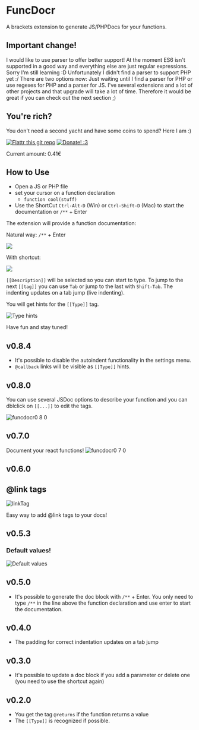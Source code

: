 # FuncDocr

A brackets extension to generate JS/PHPDocs for your functions.

## Important change!
I would like to use parser to offer better support! At the moment ES6 isn't supported in a good way and everything else are just regular expressions. Sorry I'm still learning :D
Unfortunately I didn't find a parser to support PHP yet :/
There are two options now:
Just waiting until I find a parser for PHP or use regexes for PHP and a parser for JS.
I've several extensions and a lot of other projects and that upgrade will take a lot of time. Therefore it would be great if you can check out the next section ;)

## You're rich?
You don't need a second yacht and have some coins to spend? Here I am :)

[![Flattr this git repo](http://api.flattr.com/button/flattr-badge-large.png)](https://flattr.com/submit/auto?user_id=Wikunia&url=https://github.com/Wikunia/brackets-FuncDocr&title=Brackets-FuncDocr&language=javascript&tags=github&category=software)
[![Donate! :3](https://www.paypalobjects.com/en_US/GB/i/btn/btn_donateCC_LG.gif)](https://www.paypal.com/cgi-bin/webscr?cmd=_s-xclick&hosted_button_id=B5VQXWCZXYN2W)

Current amount: 0.41€ 

## How to Use
* Open a JS or PHP file
* set your cursor on a function declaration
	* `function cool(stuff)`
* Use the ShortCut `Ctrl-Alt-D` (Win) or `Ctrl-Shift-D` (Mac) to start the documentation or `/**` + Enter


The extension will provide a function documentation:

Natural way: `/**` + Enter

![](https://cloud.githubusercontent.com/assets/4931746/4238565/c820925e-39d9-11e4-998b-693c25b3a5b1.gif)

With shortcut:

![](https://cloud.githubusercontent.com/assets/4931746/4141317/f9303404-33ac-11e4-8e3c-c72925b4e550.gif)



`[[Description]]` will be selected so you can start to type. To jump to the next `[[tag]]` you can use `Tab` or jump to the last with `Shift-Tab`. The indenting updates on a tab jump (live indenting).

You will get hints for the `[[Type]]` tag.

![Type hints](https://cloud.githubusercontent.com/assets/4931746/3998983/b3eba9ba-294c-11e4-988b-4330735635fd.png)

Have fun and stay tuned!





## v0.8.4

- It's possible to disable the autoindent functionality in the settings menu.
- `@callback` links will be visible as `[[Type]]` hints.

## v0.8.0
You can use several JSDoc options to describe your function
and you can dblclick on `[[...]]` to edit the tags.

![funcdocr0 8 0](https://cloud.githubusercontent.com/assets/4931746/5670323/2c266c44-977f-11e4-8683-6b1923c66edf.gif)


## v0.7.0
Document your react functions!
![funcdocr0 7 0](https://cloud.githubusercontent.com/assets/4931746/5670498/a3024bf2-9780-11e4-8bd9-448ef4f04496.gif)


## v0.6.0
## @link tags

![linkTag](https://cloud.githubusercontent.com/assets/4931746/5079729/78a7cc3e-6eb7-11e4-8502-7718bf7c0c97.gif)

Easy way to add @link tags to your docs!

## v0.5.3
### Default values!

![Default values](https://cloud.githubusercontent.com/assets/4931746/4649697/18f8859c-548d-11e4-9f86-9a9a669b71f2.gif)

## v0.5.0
+ It's possible to generate the doc block with `/**` + Enter. You only need to type `/**` in the line above the function declaration and use enter to start the documentation.

## v0.4.0
+ The padding for correct indentation updates on a tab jump

## v0.3.0
+ It's possible to update a doc block if you add a parameter or delete one (you need to use the shortcut again)

## v0.2.0
+ You get the tag `@returns` if the function returns a value
+ The `[[Type]]` is recognized if possible.

